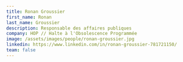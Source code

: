 ```yaml
---
title: Ronan Groussier
first_name: Ronan
last_name: Groussier
description: Responsable des affaires publiques
company: HOP // Halte à l'Obsolescence Programmée
image: /assets/images/people/ronan-groussier.jpg
linkedin: https://www.linkedin.com/in/ronan-groussier-781721150/
team: false
---
```

